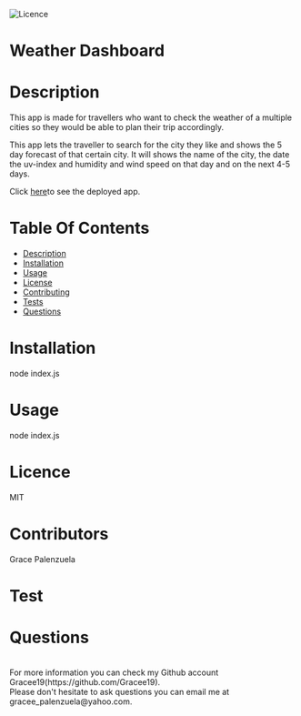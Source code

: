 
![Licence](https://img.shields.io/badge/LICENSEMIT-skyblue)
# Weather Dashboard
# Description
This app is made for travellers who want to check the weather of a multiple cities so they would be able to plan their trip accordingly.

This app lets the traveller to search for the city they like and shows the 5 day forecast of that certain city. It will shows the name of the city, the date the uv-index and humidity and wind speed on that day and on the next 4-5 days.

Click [here](https://gracee19.github.io/weather-dashboard/)to see the deployed app.
# Table Of Contents

  * [Description](#description)
  * [Installation](#installation)
  * [Usage](#usage)
  * [License](#license)
  * [Contributing](#contributing)
  * [Tests](#tests)
  * [Questions](#questions)
# Installation
node index.js
# Usage
node index.js
# Licence 
MIT
# Contributors
Grace Palenzuela
# Test 

# Questions 
<br>
For more information you can check my Github account Gracee19(https://github.com/Gracee19).<br>
Please don't hesitate to ask questions you can email me at gracee_palenzuela@yahoo.com.
